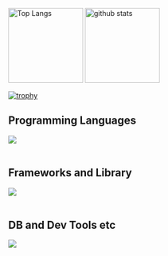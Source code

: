 <p align="left"> 
  <img alt="Top Langs" height="150px" src="https://github-readme-stats.vercel.app/api/top-langs/?username=uchi-lowlow&layout=compact&count_private=true&show_icons=true&theme=onedark" />
  <img alt="github stats" height="150px" src="https://github-readme-stats.vercel.app/api?username=uchi-lowlow&count_private=true&show_icons=true&show_icons=true&theme=onedark" />
</p>

[![trophy](https://github-profile-trophy.vercel.app/?username=uchi-lowlow&theme=onedark&column=7
)](https://github.com/ryo-ma/github-profile-trophy)


## Programming Languages

<img src="https://skillicons.dev/icons?i=html,css,js,php," /> <br /><br />

## Frameworks and Library

<img src="https://skillicons.dev/icons?i=wordpress" /> <br /><br />

## DB and Dev Tools etc

<img src="https://skillicons.dev/icons?i=mysql,postgresql,docker,git,github,vscode,figma" /> <br /><br />
